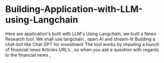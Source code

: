 # Building-Application-with-LLM-using-Langchain
Here are application's built with LLM's Using Langchain, we built a  News Research tool. We shall use langchain , open AI and stream-lit Building a chat-bot like Chat GPT for investment   The tool works by imputing a bunch of financial news Articles URL’s , so when you ask a question with regards to the financial news , 
